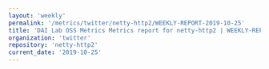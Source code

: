 ```yaml
---
layout: 'weekly'
permalink: '/metrics/twitter/netty-http2/WEEKLY-REPORT-2019-10-25'
title: 'DAI Lab OSS Metrics Metrics report for netty-http2 | WEEKLY-REPORT-2019-10-25'
organization: 'twitter'
repository: 'netty-http2'
current_date: '2019-10-25'
---
```

